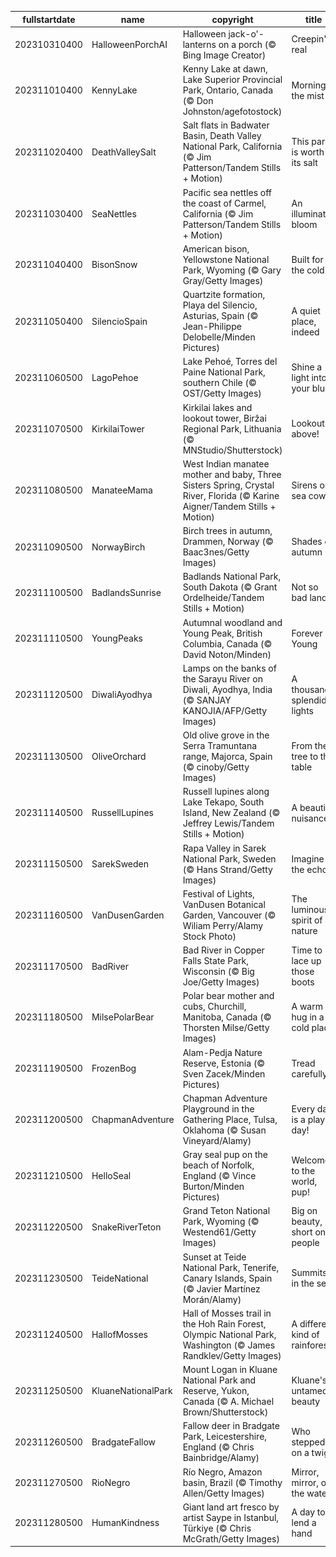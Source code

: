 |fullstartdate|name|copyright|title|image|
|--|--|--|--|--|
202310310400|HalloweenPorchAI|Halloween jack-o'-lanterns on a porch (© Bing Image Creator)|Creepin' it real|![](/en-CA/2023/11/202310310400HalloweenPorchAI.jpg)|
202311010400|KennyLake|Kenny Lake at dawn, Lake Superior Provincial Park, Ontario, Canada (© Don Johnston/agefotostock)|Morning in the mist|![](/en-CA/2023/11/202311010400KennyLake.jpg)|
202311020400|DeathValleySalt|Salt flats in Badwater Basin, Death Valley National Park, California (© Jim Patterson/Tandem Stills + Motion)|This park is worth its salt|![](/en-CA/2023/11/202311020400DeathValleySalt.jpg)|
202311030400|SeaNettles|Pacific sea nettles off the coast of Carmel, California (© Jim Patterson/Tandem Stills + Motion)|An illuminated bloom|![](/en-CA/2023/11/202311030400SeaNettles.jpg)|
202311040400|BisonSnow|American bison, Yellowstone National Park, Wyoming (© Gary Gray/Getty Images)|Built for the cold|![](/en-CA/2023/11/202311040400BisonSnow.jpg)|
202311050400|SilencioSpain|Quartzite formation, Playa del Silencio, Asturias, Spain (© Jean-Philippe Delobelle/Minden Pictures)|A quiet place, indeed|![](/en-CA/2023/11/202311050400SilencioSpain.jpg)|
202311060500|LagoPehoe|Lake Pehoé, Torres del Paine National Park, southern Chile (© OST/Getty Images)|Shine a light into your blues|![](/en-CA/2023/11/202311060500LagoPehoe.jpg)|
202311070500|KirkilaiTower|Kirkilai lakes and lookout tower, Biržai Regional Park, Lithuania (© MNStudio/Shutterstock)|Lookout above!|![](/en-CA/2023/11/202311070500KirkilaiTower.jpg)|
202311080500|ManateeMama|West Indian manatee mother and baby, Three Sisters Spring, Crystal River, Florida (© Karine Aigner/Tandem Stills + Motion)|Sirens or sea cows?|![](/en-CA/2023/11/202311080500ManateeMama.jpg)|
202311090500|NorwayBirch|Birch trees in autumn, Drammen, Norway (© Baac3nes/Getty Images)|Shades of autumn|![](/en-CA/2023/11/202311090500NorwayBirch.jpg)|
202311100500|BadlandsSunrise|Badlands National Park, South Dakota (© Grant Ordelheide/Tandem Stills + Motion)|Not so bad lands|![](/en-CA/2023/11/202311100500BadlandsSunrise.jpg)|
202311110500|YoungPeaks|Autumnal woodland and Young Peak, British Columbia, Canada (© David Noton/Minden)|Forever Young|![](/en-CA/2023/11/202311110500YoungPeaks.jpg)|
202311120500|DiwaliAyodhya|Lamps on the banks of the Sarayu River on Diwali, Ayodhya, India (© SANJAY KANOJIA/AFP/Getty Images)|A thousand splendid lights|![](/en-CA/2023/11/202311120500DiwaliAyodhya.jpg)|
202311130500|OliveOrchard|Old olive grove in the Serra Tramuntana range, Majorca, Spain (© cinoby/Getty Images)|From the tree to the table|![](/en-CA/2023/11/202311130500OliveOrchard.jpg)|
202311140500|RussellLupines|Russell lupines along Lake Tekapo, South Island, New Zealand (© Jeffrey Lewis/Tandem Stills + Motion)|A beautiful nuisance|![](/en-CA/2023/11/202311140500RussellLupines.jpg)|
202311150500|SarekSweden|Rapa Valley in Sarek National Park, Sweden (© Hans Strand/Getty Images)|Imagine the echo!|![](/en-CA/2023/11/202311150500SarekSweden.jpg)|
202311160500|VanDusenGarden|Festival of Lights, VanDusen Botanical Garden, Vancouver (© Wiliam Perry/Alamy Stock Photo)|The luminous spirit of nature|![](/en-CA/2023/11/202311160500VanDusenGarden.jpg)|
202311170500|BadRiver|Bad River in Copper Falls State Park, Wisconsin (© Big Joe/Getty Images)|Time to lace up those boots|![](/en-CA/2023/11/202311170500BadRiver.jpg)|
202311180500|MilsePolarBear|Polar bear mother and cubs, Churchill, Manitoba, Canada (© Thorsten Milse/Getty Images)|A warm hug in a cold place|![](/en-CA/2023/11/202311180500MilsePolarBear.jpg)|
202311190500|FrozenBog|Alam-Pedja Nature Reserve, Estonia (© Sven Zacek/Minden Pictures)|Tread carefully!|![](/en-CA/2023/11/202311190500FrozenBog.jpg)|
202311200500|ChapmanAdventure|Chapman Adventure Playground in the Gathering Place, Tulsa, Oklahoma (© Susan Vineyard/Alamy)|Every day is a play day!|![](/en-CA/2023/11/202311200500ChapmanAdventure.jpg)|
202311210500|HelloSeal|Gray seal pup on the beach of Norfolk, England (© Vince Burton/Minden Pictures)|Welcome to the world, pup!|![](/en-CA/2023/11/202311210500HelloSeal.jpg)|
202311220500|SnakeRiverTeton|Grand Teton National Park, Wyoming (© Westend61/Getty Images)|Big on beauty, short on people|![](/en-CA/2023/11/202311220500SnakeRiverTeton.jpg)|
202311230500|TeideNational|Sunset at Teide National Park, Tenerife, Canary Islands, Spain (© Javier Martínez Morán/Alamy)|Summits in the sea|![](/en-CA/2023/11/202311230500TeideNational.jpg)|
202311240500|HallofMosses|Hall of Mosses trail in the Hoh Rain Forest, Olympic National Park, Washington (© James Randklev/Getty Images)|A different kind of rainforest|![](/en-CA/2023/11/202311240500HallofMosses.jpg)|
202311250500|KluaneNationalPark|Mount Logan in Kluane National Park and Reserve, Yukon, Canada (© A. Michael Brown/Shutterstock)|Kluane's untamed beauty|![](/en-CA/2023/11/202311250500KluaneNationalPark.jpg)|
202311260500|BradgateFallow|Fallow deer in Bradgate Park, Leicestershire, England (© Chris Bainbridge/Alamy)|Who stepped on a twig?|![](/en-CA/2023/11/202311260500BradgateFallow.jpg)|
202311270500|RioNegro|Río Negro, Amazon basin, Brazil (© Timothy Allen/Getty Images)|Mirror, mirror, on the water|![](/en-CA/2023/11/202311270500RioNegro.jpg)|
202311280500|HumanKindness|Giant land art fresco by artist Saype in Istanbul, Türkiye (© Chris McGrath/Getty Images)|A day to lend a hand|![](/en-CA/2023/11/202311280500HumanKindness.jpg)|
